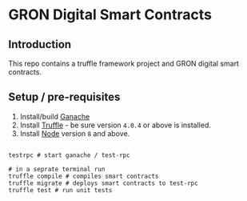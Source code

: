 # GRON Digital Smart Contracts

## Introduction

This repo contains a truffle framework project and GRON digital smart contracts. 

## Setup / pre-requisites

1. Install/build [Ganache](https://github.com/trufflesuite/ganache/releases)
2. Install [Truffle](http://truffleframework.com) - be sure version `4.0.4` or above is installed.
3. Install [Node](https://nodejs.org/en/) version `8` and above.

```shell

testrpc # start ganache / test-rpc

# in a seprate terminal run 
truffle compile # compiles smart contracts
truffle migrate # deploys smart contracts to test-rpc
truffle test # run unit tests

```



